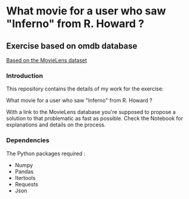 # What movie for a user who saw "Inferno" from R. Howard ?

## Exercise based on omdb database

[Based on the MovieLens dataset](https://grouplens.org/datasets/movielens/)

### Introduction
This repository contains the details of my work for the exercise:

What movie for a user who saw "Inferno" from R. Howard ?

With a link to the MovieLens database you're supposed to propose a solution to that problematic as fast as possible. Check the Notebook for explanations and details on the process.



### Dependencies
The Python packages required :

* Numpy
* Pandas
* Itertools
* Requests
* Json
